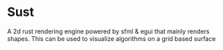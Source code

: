 # Sust
A 2d rust rendering engine powered by sfml & egui that mainly renders shapes. This can be used to visualize algorithms on a grid based surface
